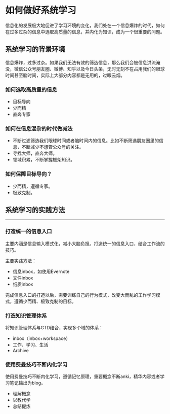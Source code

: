 # 如何做好系统学习

信息化的发展极大地促进了学习环境的变化，我们处在一个信息爆炸的时代，如何在过多过杂的信息中选取高质量的信息，并内化为知识，成为一个很重要的问题。

## 系统学习的背景环境

信息爆炸，过多过杂。如果我们无法有效的筛选信息，那么我们会被信息洪流淹没，微信公众号朋友圈、微博、知乎以及今日头条，无时无刻不在占用我们的眼球时间甚至脑时间，实际上大部分内容都是无用的，过眼云烟。



### 如何选取高质量的信息

- 目标导向
- 少而精
- 直奔专家



### 如何在信息混杂的时代做减法

- 不断过滤筛选我们眼球时间或者脑时间内的信息。比如不断筛选朋友圈里的信息，不断减少不想管公众号的关注。
- 寻找大师，直奔大师。
- 领域积累，不断掌握框架知识。



### 如何保障目标导向？

- 少而精，遵循专家。
- 极致克制。

## 系统学习的实践方法

------

### 打造统一的信息入口

主要内涵是信息输入模式化，减小大脑负担。打造统一的信息入口，结合工作流的技巧。

主要实践方法：

- 信息inbox，如使用Evernote
- 文件inbox
- 纸质inbox

完成信息入口的打造以后，需要训练自己的行为模式，改变大而乱的工作学习模式，遵循少而精、极致克制的目标。



### 打造知识管理体系

将知识管理体系与GTD结合，实现多个域的体系：

- inbox（inbox+workspace）
- 工作、学习、生活
- Archive



### 使用费曼技巧不断内化学习

使用费曼技巧不断内化学习，遵循记忆原理，重要概念不断anki，精华内容或者学习笔记输出为blog。

- 理解概念
- 以教代学
- 总结提炼